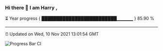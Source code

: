 ### Hi there 👋 I am Harry , 

⏳ Year progress { █████████████████████████▁▁▁▁▁ } 85.90 %

---

⏰ Updated on Wed, 10 Nov 2021 13:01:54 GMT

![Progress Bar CI](https://github.com/duykhang68/duykhang68/workflows/Progress%20Bar%20CI/badge.svg)
